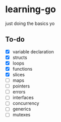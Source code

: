 # learning-go
just doing the basics yo

## To-do
- [x] variable declaration
- [x] structs
- [x] loops
- [x] functions
- [x] slices
- [ ] maps
- [ ] pointers
- [ ] errors
- [ ] interfaces
- [ ] concurrency
- [ ] generics
- [ ] mutexes